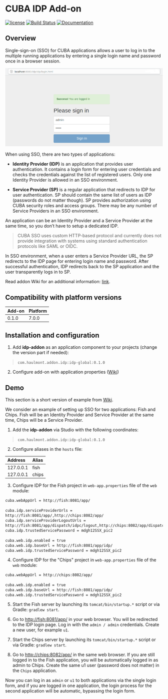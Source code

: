 # CUBA IDP Add-on

[![license](https://img.shields.io/badge/license-Apache%20License%202.0-blue.svg?style=flat)](http://www.apache.org/licenses/LICENSE-2.0)
[![Build Status](https://travis-ci.org/cuba-platform/idp-addon.svg?branch=master)](https://travis-ci.org/cuba-platform/idp-addon)
[![Documentation](https://img.shields.io/badge/documentation-online-03a9f4.svg)](https://github.com/cuba-platform/idp-addon/wiki)

## Overview

Single-sign-on (SSO) for CUBA applications allows a user to log in to the multiple 
running applications by entering a single login name and password once 
in a browser session.

![IDP Login Form](./img/idp_login_form.png)

When using SSO, there are two types of applications:

- **Identity Provider (IDP)** is an application that provides user authentication. 
It contains a login form for entering user credentials and checks the credentials 
against the list of registered users. Only one Identity Provider is allowed in 
an SSO environment.

- **Service Provider (SP)** is a regular application that redirects to IDP for 
user authentication. SP should contain the same list of users as IDP 
(passwords do not matter though). SP provides authorization using CUBA 
security roles and access groups. There may be any number of Service Providers in 
an SSO environment.

An application can be an Identity Provider and a Service Provider at the same time,
so you don’t have to setup a dedicated IDP.

> CUBA SSO uses custom HTTP-based protocol and currently does not provide 
integration with systems using standard authentication protocols like SAML or OIDC.

In SSO environment, when a user enters a Service Provider URL, the SP redirects 
to the IDP page for entering login name and password. After successful 
authentication, IDP redirects back to the SP application and the user 
transparently logs in to SP.

Read addon Wiki for an additional information: [link](https://github.com/cuba-platform/idp-addon/wiki).

## Compatibility with platform versions

| Add-on        | Platform      |
|:------------- |:------------- |
| 0.1.0         | 7.0.0         |

## Installation and configuration

1. Add **idp-addon** as an application component to your projects 
(change the version part if needed):

> `com.haulmont.addon.idp:idp-global:0.1.0`

2. Configure add-on with application properties 
([Wiki](https://github.com/cuba-platform/idp-addon/wiki#identity-provider-sso-setup))

## Demo

This section is a short version of example from
[Wiki](https://github.com/cuba-platform/idp-addon/wiki/Single-Sign-On-Example).

We consider an example of setting up SSO for two applications: 
Fish and Chips. Fish will be an Identity Provider and Service Provider 
at the same time, Chips will be a Service Provider.

1. Add the **idp-addon** via Studio with the following coordinates:

> `com.haulmont.addon.idp:idp-global:0.1.0`

2. Configure aliases in the `hosts` file:

| Address       | Alias         |
|:------------- |:------------- |
| 127.0.0.1     | fish          |
| 127.0.0.1     | chips         |

3. Configure IDP for the Fish project in `web-app.properties` file of the `web` 
module:

```
cuba.webAppUrl = http://fish:8081/app/

cuba.idp.serviceProviderUrls = http://fish:8081/app/,http://chips:8082/app/
cuba.idp.serviceProviderLogoutUrls = http://fish:8081/app/dispatch/idpc/logout,http://chips:8082/app/dispatch/idpc/logout
cuba.idp.trustedServicePassword = mdgh12SSX_pic2

cuba.web.idp.enabled = true
cuba.web.idp.baseUrl = http://fish:8081/app/idp/
cuba.web.idp.trustedServicePassword = mdgh12SSX_pic2
```

4. Configure IDP for the "Chips" project in `web-app.properties` file of the `web` 
module:

```
cuba.webAppUrl = http://chips:8082/app/

cuba.web.idp.enabled = true
cuba.web.idp.baseUrl = http://fish:8081/app/idp/
cuba.web.idp.trustedServicePassword = mdgh12SSX_pic2
```

5. Start the Fish server by launching its `tomcat/bin/startup.*` script or
via Gradle: `gradlew start`.

6. Go to [http://fish:8081/app/](http://fish:8081/app/) in your web browser. 
You will be redirected to the IDP login page. Log in with the `admin / admin` 
credentials. Create a new user, for example `u1`.

7. Start the Chips server by launching its `tomcat/bin/startup.*` script or
via Gradle: `gradlew start`.

8. Go to [http://chips:8082/app/](http://chips:8082/app/) in the same web browser. 
If you are still logged in to the Fish application, you will be automatically 
logged in as admin to Chips. Create the same u1 user (password does not matter) 
in the `Chips` application.

Now you can log in as `admin` or `u1` to both applications via the single login form,
and if you are logged in one application, the login process for the second 
application will be automatic, bypassing the login form.

